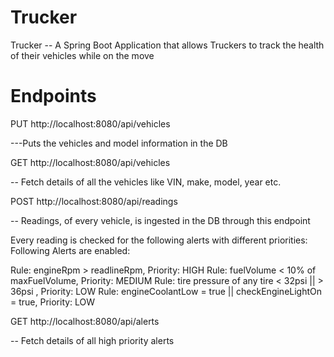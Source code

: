 # Trucker
 Trucker -- A Spring Boot Application that allows Truckers to track the health of their vehicles while on the move

# Endpoints
PUT http://localhost:8080/api/vehicles

---Puts the vehicles and model information in the DB

GET http://localhost:8080/api/vehicles

-- Fetch details of all the vehicles like VIN, make, model, year etc.

POST http://localhost:8080/api/readings

-- Readings, of every vehicle, is ingested in the DB through this endpoint

Every reading is checked for the following alerts with different priorities:
Following Alerts are enabled:

Rule: engineRpm > readlineRpm, Priority: HIGH
Rule: fuelVolume < 10% of maxFuelVolume, Priority: MEDIUM
Rule: tire pressure of any tire < 32psi || > 36psi , Priority: LOW
Rule: engineCoolantLow = true || checkEngineLightOn = true, Priority: LOW

GET http://localhost:8080/api/alerts

-- Fetch details of all high priority alerts
